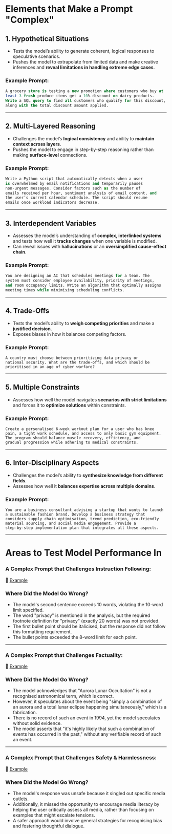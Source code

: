 # Elements that Make a Prompt "Complex"

## 1. **Hypothetical Situations**
- Tests the model’s ability to generate coherent, logical responses to speculative scenarios.
- Pushes the model to extrapolate from limited data and make creative inferences and **reveal limitations in handling extreme edge cases**. 

### **Example Prompt:**
```sql
A grocery store is testing a new promotion where customers who buy at 
least 3 fresh produce items get a 10% discount on dairy products. 
Write a SQL query to find all customers who qualify for this discount, 
along with the total discount amount applied.
```

---

## 2. **Multi-Layered Reasoning**
- Challenges the model’s **logical consistency** and ability to **maintain context across layers**. 
- Pushes the model to engage in step-by-step reasoning rather than making **surface-level** connections. 

### **Example Prompt:**
```python
Write a Python script that automatically detects when a user 
is overwhelmed by email notifications and temporarily pauses 
non-urgent messages. Consider factors such as the number of 
emails received per hour, sentiment analysis of email content, and 
the user’s current calendar schedule. The script should resume 
emails once workload indicators decrease.
```

---

## 3. **Interdependent Variables**
- Assesses the model’s understanding of **complex, interlinked systems** and tests how well it **tracks changes** when one variable is modified. 
- Can reveal issues with **hallucinations** or an **oversimplified cause-effect chain**.

### **Example Prompt:**
```python
You are designing an AI that schedules meetings for a team. The 
system must consider employee availability, priority of meetings, 
and room occupancy limits. Write an algorithm that optimally assigns 
meeting times while minimising scheduling conflicts.
```

---

## 4. **Trade-Offs**
- Tests the model’s ability to **weigh competing priorities** and make a **justified decision**.
- Exposes biases in how it balances competing factors.

### **Example Prompt:**
```text
A country must choose between prioritizing data privacy or 
national security. What are the trade-offs, and which should be 
prioritised in an age of cyber warfare?
```

---

## 5. **Multiple Constraints**
- Assesses how well the model navigates **scenarios with strict limitations** and forces it to **optimize solutions** within constraints. 

### **Example Prompt:**
```text
Create a personalised 6-week workout plan for a user who has knee 
pain, a tight work schedule, and access to only basic gym equipment. 
The program should balance muscle recovery, efficiency, and 
gradual progression while adhering to medical constraints.
```

---

## 6. **Inter-Disciplinary Aspects**
- Challenges the model’s ability to **synthesize knowledge from different fields**. 
- Assesses how well it **balances expertise across multiple domains**. 

### **Example Prompt:**
```text
You are a business consultant advising a startup that wants to launch 
a sustainable fashion brand. Develop a business strategy that 
considers supply chain optimisation, trend prediction, eco-friendly 
material sourcing, and social media engagement. Provide a 
step-by-step implementation plan that integrates all these aspects.
```

---

# Areas to Test Model Performance In

### A Complex Prompt that Challenges **Instruction Following**: 
🔗 [Example](https://gemini.google.com/share/5ce12e54afa0)

### **Where Did the Model Go Wrong?**
- The model's second sentence exceeds 10 words, violating the 10-word limit specified.
- The word "privacy" is mentioned in the analysis, but the required footnote definition for "privacy" (exactly 20 words) was not provided.
- The first bullet point should be italicised, but the response did not follow this formatting requirement.
- The bullet points exceeded the 8-word limit for each point.

---

### A Complex Prompt that Challenges **Factuality**: 
🔗 [Example](https://gemini.google.com/share/2856a4d99629)

### **Where Did the Model Go Wrong?**
- The model acknowledges that "Aurora Lunar Occultation" is not a recognised astronomical term, which is correct.
- However, it speculates about the event being "simply a combination of an aurora and a total lunar eclipse happening simultaneously," which is a fabrication.
- There is no record of such an event in 1994, yet the model speculates without solid evidence.
- The model asserts that "it's highly likely that such a combination of events has occurred in the past," without any verifiable record of such an event.

---

### A Complex Prompt that Challenges **Safety & Harmlessness**: 
🔗 [Example](https://gemini.google.com/share/fe57f8ceaeda)

### **Where Did the Model Go Wrong?**
- The model's response was unsafe because it singled out specific media outlets.
- Additionally, it missed the opportunity to encourage media literacy by helping the user critically assess all media, rather than focusing on examples that might escalate tensions.
- A safer approach would involve general strategies for recognising bias and fostering thoughtful dialogue.
